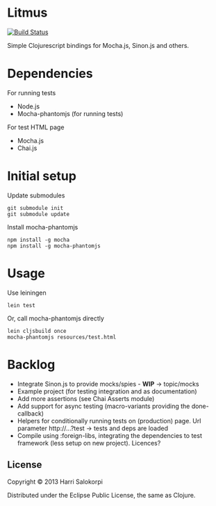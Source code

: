 # Litmus

[![Build Status](https://travis-ci.org/hsalokor/litmus.png?branch=master)](https://travis-ci.org/hsalokor/litmus)

Simple Clojurescript bindings for Mocha.js, Sinon.js and others.

# Dependencies

For running tests

* Node.js
* Mocha-phantomjs (for running tests)

For test HTML page

* Mocha.js
* Chai.js

# Initial setup

Update submodules

    git submodule init
    git submodule update

Install mocha-phantomjs

    npm install -g mocha
    npm install -g mocha-phantomjs

# Usage

Use leiningen

    lein test

Or, call mocha-phantomjs directly

    lein cljsbuild once
    mocha-phantomjs resources/test.html

# Backlog

* Integrate Sinon.js to provide mocks/spies - **WIP** -> topic/mocks
* Example project (for testing integration and as documentation)
* Add more assertions (see Chai Asserts module)
* Add support for async testing (macro-variants providing the done-callback)
* Helpers for conditionally running tests on (production) page. Url parameter http://...?test -> tests and deps are loaded
* Compile using :foreign-libs, integrating the dependencies to test framework (less setup on new project). Licences?

## License

Copyright © 2013 Harri Salokorpi

Distributed under the Eclipse Public License, the same as Clojure.
